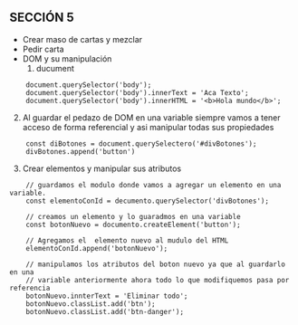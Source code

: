 ## SECCIÓN 5
* Crear maso de cartas y mezclar
* Pedir carta
* DOM y su manipulación
  1. ducument 
```
    document.querySelector('body');
    document.querySelector('body').innerText = 'Aca Texto';
    document.querySelector('body').innerHTML = '<b>Hola mundo</b>';
```
 2. Al guardar el pedazo de DOM en una variable siempre vamos a tener acceso de forma referencial y asi manipular todas sus propiedades

```
    const diBotones = document.querySelectero('#divBotones');
    divBotones.append('button')
```
 3. Crear elementos y manipular sus atributos

```
    // guardamos el modulo donde vamos a agregar un elemento en una variable.
    const elementoConId = decumento.querySelector('divBotones');

    // creamos un elemento y lo guaradmos en una variable
    const botonNuevo = documento.createElement('button');

    // Agregamos el  elemento nuevo al mudulo del HTML
    elementoConId.append('botonNuevo');

    // manipulamos los atributos del boton nuevo ya que al guardarlo en una 
    // variable anteriormente ahora todo lo que modifiquemos pasa por referencia
    botonNuevo.innterText = 'Eliminar todo';
    botonNuevo.classList.add('btn');
    botonNuevo.classList.add('btn-danger');

```
